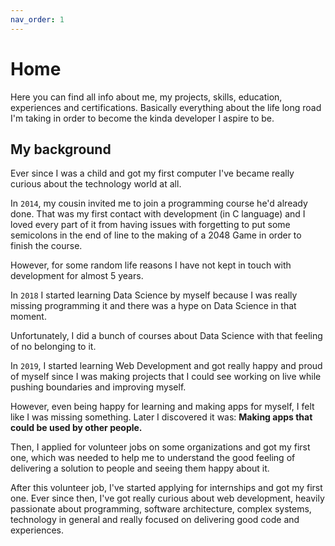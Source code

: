 ```yaml
---
nav_order: 1
---
```


# Home

Here you can find all info about me, my projects, skills, education, experiences and certifications. Basically everything about the life long road I'm taking in order to become the kinda developer I aspire to be.

## My background
Ever since I was a child and got my first computer I've became really curious about the technology world at all.

In ```2014```, my cousin invited me to join a programming course he'd already done. That was my first contact with development (in C language) and I loved every part of it from having issues with forgetting to put some semicolons in the end of line to the making of a 2048 Game in order to finish the course.

However, for some random life reasons I have not kept in touch with development for almost 5 years.

In ```2018``` I started learning Data Science by myself because I was really missing programming it and there was a hype on Data Science in that moment.

Unfortunately, I did a bunch of courses about Data Science with that feeling of no belonging to it.

In ```2019```, I started learning Web Development and got really happy and proud of myself since I was making projects that I could see working on live while pushing boundaries and improving myself.

However, even being happy for learning and making apps for myself, I felt like I was missing something. Later I discovered it was: **Making apps that could be used by other people.**

Then, I applied for volunteer jobs on some organizations and got my first one, which was needed to help me to understand the good feeling of delivering a solution to people and seeing them happy about it.

After this volunteer job, I've started applying for internships and got my first one. Ever since then, I've got really curious about web development, heavily passionate about programming, software architecture, complex systems, technology in general and really focused on delivering good code and experiences.